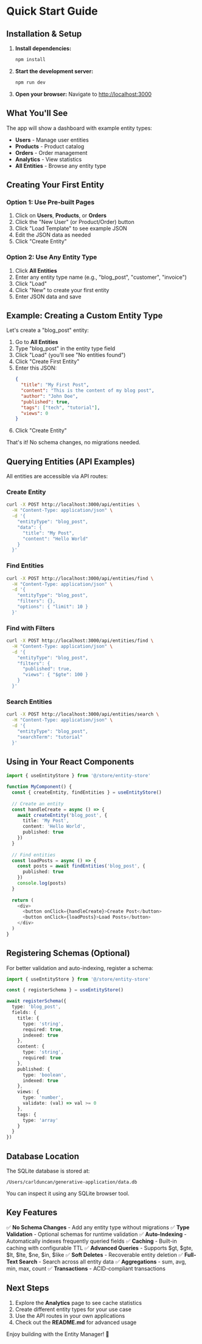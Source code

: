 # Quick Start Guide

## Installation & Setup

1. **Install dependencies:**
   ```bash
   npm install
   ```

2. **Start the development server:**
   ```bash
   npm run dev
   ```

3. **Open your browser:**
   Navigate to [http://localhost:3000](http://localhost:3000)

## What You'll See

The app will show a dashboard with example entity types:
- **Users** - Manage user entities
- **Products** - Product catalog
- **Orders** - Order management
- **Analytics** - View statistics
- **All Entities** - Browse any entity type

## Creating Your First Entity

### Option 1: Use Pre-built Pages

1. Click on **Users**, **Products**, or **Orders**
2. Click the "New User" (or Product/Order) button
3. Click "Load Template" to see example JSON
4. Edit the JSON data as needed
5. Click "Create Entity"

### Option 2: Use Any Entity Type

1. Click **All Entities**
2. Enter any entity type name (e.g., "blog_post", "customer", "invoice")
3. Click "Load"
4. Click "New" to create your first entity
5. Enter JSON data and save

## Example: Creating a Custom Entity Type

Let's create a "blog_post" entity:

1. Go to **All Entities**
2. Type "blog_post" in the entity type field
3. Click "Load" (you'll see "No entities found")
4. Click "Create First Entity"
5. Enter this JSON:
   ```json
   {
     "title": "My First Post",
     "content": "This is the content of my blog post",
     "author": "John Doe",
     "published": true,
     "tags": ["tech", "tutorial"],
     "views": 0
   }
   ```
6. Click "Create Entity"

That's it! No schema changes, no migrations needed.

## Querying Entities (API Examples)

All entities are accessible via API routes:

### Create Entity
```bash
curl -X POST http://localhost:3000/api/entities \
  -H "Content-Type: application/json" \
  -d '{
    "entityType": "blog_post",
    "data": {
      "title": "My Post",
      "content": "Hello World"
    }
  }'
```

### Find Entities
```bash
curl -X POST http://localhost:3000/api/entities/find \
  -H "Content-Type: application/json" \
  -d '{
    "entityType": "blog_post",
    "filters": {},
    "options": { "limit": 10 }
  }'
```

### Find with Filters
```bash
curl -X POST http://localhost:3000/api/entities/find \
  -H "Content-Type: application/json" \
  -d '{
    "entityType": "blog_post",
    "filters": {
      "published": true,
      "views": { "$gte": 100 }
    }
  }'
```

### Search Entities
```bash
curl -X POST http://localhost:3000/api/entities/search \
  -H "Content-Type: application/json" \
  -d '{
    "entityType": "blog_post",
    "searchTerm": "tutorial"
  }'
```

## Using in Your React Components

```typescript
import { useEntityStore } from '@/store/entity-store'

function MyComponent() {
  const { createEntity, findEntities } = useEntityStore()
  
  // Create an entity
  const handleCreate = async () => {
    await createEntity('blog_post', {
      title: 'My Post',
      content: 'Hello World',
      published: true
    })
  }
  
  // Find entities
  const loadPosts = async () => {
    const posts = await findEntities('blog_post', {
      published: true
    })
    console.log(posts)
  }
  
  return (
    <div>
      <button onClick={handleCreate}>Create Post</button>
      <button onClick={loadPosts}>Load Posts</button>
    </div>
  )
}
```

## Registering Schemas (Optional)

For better validation and auto-indexing, register a schema:

```typescript
import { useEntityStore } from '@/store/entity-store'

const { registerSchema } = useEntityStore()

await registerSchema({
  type: 'blog_post',
  fields: {
    title: {
      type: 'string',
      required: true,
      indexed: true
    },
    content: {
      type: 'string',
      required: true
    },
    published: {
      type: 'boolean',
      indexed: true
    },
    views: {
      type: 'number',
      validate: (val) => val >= 0
    },
    tags: {
      type: 'array'
    }
  }
})
```

## Database Location

The SQLite database is stored at:
```
/Users/carlduncan/generative-application/data.db
```

You can inspect it using any SQLite browser tool.

## Key Features

✅ **No Schema Changes** - Add any entity type without migrations
✅ **Type Validation** - Optional schemas for runtime validation
✅ **Auto-Indexing** - Automatically indexes frequently queried fields
✅ **Caching** - Built-in caching with configurable TTL
✅ **Advanced Queries** - Supports $gt, $gte, $lt, $lte, $ne, $in, $like
✅ **Soft Deletes** - Recoverable entity deletion
✅ **Full-Text Search** - Search across all entity data
✅ **Aggregations** - sum, avg, min, max, count
✅ **Transactions** - ACID-compliant transactions

## Next Steps

1. Explore the **Analytics** page to see cache statistics
2. Create different entity types for your use case
3. Use the API routes in your own applications
4. Check out the **README.md** for advanced usage

Enjoy building with the Entity Manager! 🚀
